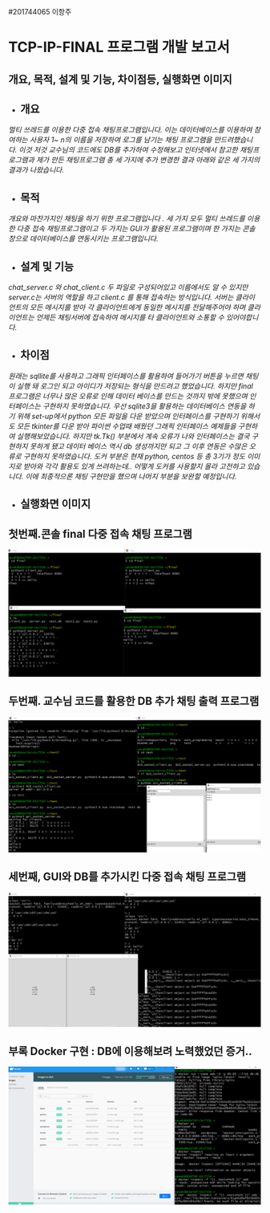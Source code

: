 #201744065 이항주
# TCP-IP-FINAL 프로그램 개발 보고서
## 개요, 목적, 설계 및 기능, 차이점등, 실행화면 이미지
- ## 개요
*멀티 쓰레드를 이용한 다중 접속 채팅프로그램입니다. 이는 데이터베이스를 이용하여 참여하는 사용자 1~ n의 이름을 저장하여 로그를 남기는 채팅 프로그램을 만드려했습니다. 이것 저것 교수님의 코드에도 DB를 추가하여 수정해보고 인터넷에서 참고한 채팅프로그램과 제가 만든 채팅프로그램 총 세 가지에 추가 변경한 결과 아래와 같은 세 가지의 결과가 나왔습니다.*
- ## 목적
*개요와 마찬가지인 채팅을 하기 위한 프로그램입니다 . 세 가지 모두 멀티 쓰레드를 이용한 다중 접속 채팅프로그램이고 두 가지는 GUI가 활용된 프로그램이며 한 가지는 콘솔창으로 데이터베이스를 연동시키는 프로그램입니다.*
- ## 설계 및 기능
*chat_server.c 와 chat_client.c 두 파일로 구성되어있고 이름에서도 알 수 있지만 
server.c는 서버의 역할을 하고 client.c 를 통해 접속하는 방식입니다. 서버는 클라이언트의 모든 메시지를 받아 각 클라이언트에게 동일한 메시지를 전달해주어야 하며 클라이언트는 언제든 채팅서버에 접속하여 메시지를 타 클라이언트와 소통할 수 있어야합니다.*
- ## 차이점
*원래는 sqllite를 사용하고 그래픽 인터페이스를 활용하여 들어가기 버튼을 누르면 채팅이 실행 돼 로그인 되고 아이디가 저장되는 형식을 만드려고 했었습니다. 하지만 final 프로그램은 너무나 많은 오류로 인해 데이터 베이스를 만드는 것까지 밖에 못했으며 인터페이스는 구현하지 못하였습니다.
우선 sqlite3을 활용하는 데이터베이스 연동을 하기 위해 set-up에서 python 모든 파일을 다운 받았으며 인터페이스를 구현하기 위해서도 모든  tkinter를 다운 받아 파이썬 수업때 배웠던 그래픽 인터페이스 예제들을 구현하여 실행해보았습니다. 하지만 tk.Tk() 부분에서 계속 오류가 나와 인터페이스는 결국 구현하지 못하게 됐고 데이터 베이스 역시 db 생성까지만 되고 그 이후 연동은 수많은 오류로 구현하지 못하였습니다. 도커 부분은 현재 python, centos 등 총 3기가 정도 이미지로 받아와 각각 활용도 있게 쓰려하는데.. 어떻게 도커를 사용할지 몰라 고전하고 있습니다. 이에 최종적으론 채팅 구현만을 했으며 나머지 부분을 보완할 예정입니다.*
- ## 실행화면 이미지
## 첫번째.콘솔 final 다중 접속 채팅 프로그램
<img width="" height="" src="./실행화면.png"></img>

## 두번째. 교수님 코드를 활용한 DB 추가 채팅 출력 프로그램
<img width="" height="" src="./실행화면2.png"></img>

## 세번째, GUI와 DB를 추가시킨 다중 접속 채팅 프로그램
<img width="" height="" src="./실행화면3.png"></img>

## 부록 Docker 구현 : DB에 이용해보려 노력했었던 증거..
<img width="" height="" src="./do.PNG"></img>
